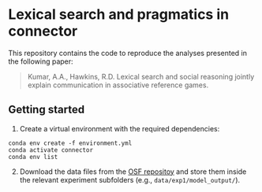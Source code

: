 # Lexical search and pragmatics in connector

This repository contains the code to reproduce the analyses presented in the following paper:

> Kumar, A.A., Hawkins, R.D. Lexical search and social reasoning jointly explain communication in associative reference games.


## Getting started

1. Create a virtual environment with the required dependencies:

```
conda env create -f environment.yml
conda activate connector
conda env list
```

2. Download the data files from the [OSF repositoy](https://osf.io/xq2s3/) and store them inside the relevant experiment subfolders (e.g., `data/exp1/model_output/`).
